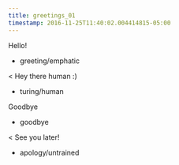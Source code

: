 ```yaml
---
title: greetings_01
timestamp: 2016-11-25T11:40:02.004414815-05:00
---
```


Hello!
* greeting/emphatic

< Hey there human :)
* turing/human

Goodbye
* goodbye

< See you later!
* apology/untrained
